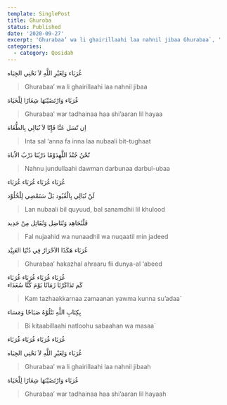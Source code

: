 ```yaml
---
template: SinglePost
title: Ghuroba
status: Published
date: '2020-09-27'
excerpt: 'Ghurabaa’ wa li ghairillaahi laa nahnil jibaa Ghurabaa`, '
categories:
  - category: Qosidah
---
```

غُرَبَاء وَلِغَيْرِ اللَّهِ لاَ نَحْنِي الجِبَاه  
> Ghurabaa’ wa li ghairillaahi laa nahnil jibaa
 
غُرَبَاء وَارْتَضَيْنَهَا شِعَارًا لِلْحَيَاة 
> Ghurabaa’ war tadhainaa haa shi’aaran lil hayaa 
 
اِن تّسَل عَنَّا فَإِنّا لاَ نُبَالِي بِالطُّغَاة 
> Inta sal ‘anna fa inna laa nubaali bit-tughaat  

نّحْنُ جُنْدُ اللَّهِدَوْمًا دَرْبُنَا دَرْبُ الاُباة  
> Nahnu jundullaahi dawman darbunaa darbul-ubaa  

غُرَبَاء غُرَبَاء غُرَبَاء غُرَبَاء  
لَنْ نُبَالِي بِالْقُيُود بَلْ سَنَمْضِي لِلْخُلُوْد  
> Lan nubaali bil quyuud, bal sanamdhii lil khulood  

فَلْنُجَاهِد وَنُنَاضِل وَنُقَاتِل مِنْ جَدِيد  
> Fal nujaahid wa nunaadhil wa nuqaatil min jadeed 

غُرَبَاء هَكَذَا الاَحْرَارُ فِي دُنْيَا العَبِيْد  
> Ghurabaa’ hakazhal ahraaru fii dunya-al ‘abeed  

غُرَبَاء غُرَبَاء غُرَبَاء غُرَبَاء  
كَم تَذَاكَرْنَا زَمَانًا يَوْمَ كُنَّا سُعَدَاء  
> Kam tazhaakkarnaa zamaanan yawma kunna su’adaa`  

بِكِتَابِ اللَّهِ نَتْلُوْهُ صَبَاحًا وَمَسَاء  
> Bi kitaabillaahi natloohu sabaahan wa masaa`  

غُرَبَاء غُرَبَاء غُرَبَاء غُرَبَاء    
غُرَبَاء وَلِغَيْرِ اللَّهِ لاَ نَحْنِي الجِبَاه    
> Ghurabaa’ wa li ghairillaahi laa nahnil jibaah  

غُرَبَاء وَارْتَضَيْنَهَا شِعَارًا لِلْحَيَاة  
> Ghurabaa’ war tadhainaa haa shi’aaran lil hayaah


